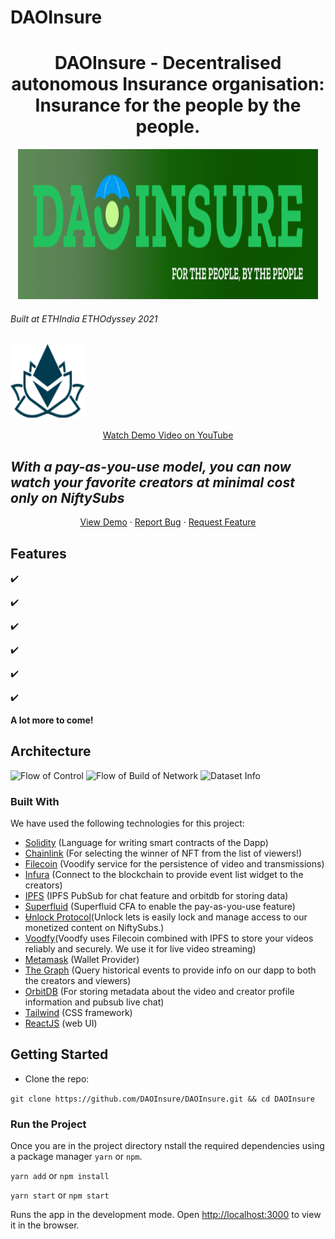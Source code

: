 # DAOInsure 
<h1 align="center">DAOInsure - Decentralised autonomous Insurance organisation: Insurance for the people by the people.</h1>

<p align="center">
  <a href="https://github.com/DAOInsure/DAOInsure">
    <img src="./public/assets/github.png" alt="Logo" width="480" height="240">
  </a>
  <h6>Built at ETHIndia ETHOdyssey 2021</h6>
  <img src="./public/assets/EthIndia.svg" alt="Logo" width="120" height="120">
  </p>
  
  <p align="center"><a href="">Watch Demo Video on YouTube</a></p>

## _With a pay-as-you-use model, you can now watch your favorite creators at minimal cost only on NiftySubs_

<p align="center">
    <a href="">View Demo</a>
    ·
    <a href="https://github.com/DAOInsure/DAOInsure/issues">Report Bug</a>
    ·
    <a href="https://github.com/DAOInsure/DAOInsure/issues">Request Feature</a>
  </p>

##  Features

<p> ✔️  </p>
<p> ✔️  </p>
<p> ✔️  </p>
<p> ✔️  </p>
<p> ✔️  </p>
<p> ✔️  </p>
 
 **A lot more to come!**

## Architecture

![Flow of Control](./src/assets/architecture1.png)
![Flow of Build of Network](./src/assets/architecture2.png)
![Dataset Info](./src/assets/architecture3.png)

### Built With
We have used the following technologies for this project:
* [Solidity](https://docs.soliditylang.org/en/v0.8.3/) (Language for writing smart contracts of the Dapp)
* [Chainlink](https://chain.link/) (For selecting the winner of NFT from the list of viewers!)
* [Filecoin](https://filecoin.io/) (Voodify service for the persistence of video and transmissions)
* [Infura](https://infura.io/) (Connect to the blockchain to provide event list widget to the creators)
* [IPFS](https://ipfs.io/) (IPFS PubSub for chat feature and orbitdb for storing data)
* [Superfluid](https://www.superfluid.finance/) (Superfluid CFA to enable the pay-as-you-use feature)
* [Ʉnlock Protocol](https://unlock-protocol.com/)(Unlock lets is easily lock and manage access to our monetized content on NiftySubs.)
* [Voodfy](https://www.voodfy.com/)(Voodfy uses Filecoin combined with IPFS to store your videos reliably and securely. We use it for live video streaming)
* [Metamask](https://metamask.io) (Wallet Provider)
* [The Graph](https://thegraph.com/) (Query historical events to provide info on our dapp to both the creators and viewers)
* [OrbitDB](https://orbitdb.org/) (For storing metadata about the video and creator profile information and pubsub live chat)
* [Tailwind](https://tailwind.com) (CSS framework)
* [ReactJS](https://reactjs.org/) (web UI)

## Getting Started

* Clone the repo:

`git clone https://github.com/DAOInsure/DAOInsure.git && cd DAOInsure`

### Run the Project


Once you are in the project directory nstall the required dependencies using a package manager `yarn` or `npm`.

`yarn add` or `npm install`

`yarn start` or `npm start`

Runs the app in the development mode.
Open [http://localhost:3000](http://localhost:3000) to view it in the browser.
